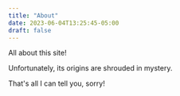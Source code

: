 ```yaml
---
title: "About"
date: 2023-06-04T13:25:45-05:00
draft: false
---
```


All about this site!

Unfortunately, its origins are shrouded in mystery.

That's all I can tell you, sorry!
